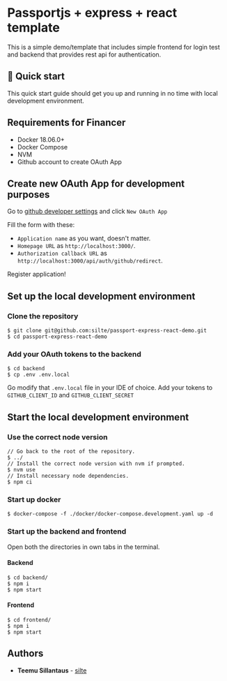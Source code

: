 # Passportjs + express + react template

This is a simple demo/template that includes simple frontend for login test and backend that provides rest api for authentication.

## 🚀 Quick start

This quick start guide should get you up and running in no time with local development environment.

## Requirements for Financer

- Docker 18.06.0+
- Docker Compose
- NVM
- Github account to create OAuth App

## Create new OAuth App for development purposes

Go to [github developer settings](https://github.com/settings/developers) and click `New OAuth App`

Fill the form with these:

- `Application name` as you want, doesn't matter.
- `Homepage URL` as `http://localhost:3000/`.
- `Authorization callback URL` as `http://localhost:3000/api/auth/github/redirect`.

Register application!

## Set up the local development environment

### Clone the repository

```
$ git clone git@github.com:silte/passport-express-react-demo.git
$ cd passport-express-react-demo
```

### Add your OAuth tokens to the backend

```
$ cd backend
$ cp .env .env.local
```

Go modify that `.env.local` file in your IDE of choice. Add your tokens to `GITHUB_CLIENT_ID` and `GITHUB_CLIENT_SECRET`

## Start the local development environment

### Use the correct node version

```
// Go back to the root of the repository.
$ ../
// Install the correct node version with nvm if prompted.
$ nvm use
// Install necessary node dependencies.
$ npm ci
```

### Start up docker

```
$ docker-compose -f ./docker/docker-compose.development.yaml up -d
```

### Start up the backend and frontend

Open both the directories in own tabs in the terminal.

#### Backend

```
$ cd backend/
$ npm i
$ npm start
```

#### Frontend

```
$ cd frontend/
$ npm i
$ npm start
```

## Authors

- **Teemu Sillantaus** - [silte](https://github.com/silte)
